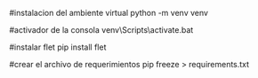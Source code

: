 #instalacion del ambiente virtual
python -m venv venv

#activador de la consola 
venv\Scripts\activate.bat

#instalar flet
pip install flet

#crear el archivo de requerimientos
pip freeze > requirements.txt 
